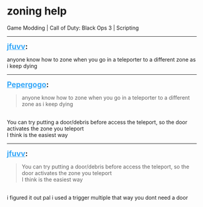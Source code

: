 # zoning help
Game Modding | Call of Duty: Black Ops 3 | Scripting

---
<strong style="font-size: 1.4em;"><span style="text-decoration: underline;text-decoration-color: #34a7f9;"><span style="color:#34a7f9;">jfuvv</span></span>:</strong>

<p>anyone know how to zone when you go in a teleporter to a different zone as i keep dying</p>

---
<strong style="font-size: 1.4em;"><span style="text-decoration: underline;text-decoration-color: #34a7f9;"><span style="color:#34a7f9;">Pepergogo</span></span>:</strong>

<p><blockquote>anyone know how to zone when you go in a teleporter to a different zone as i keep dying<br /></blockquote><br />You can try putting a door/debris before access the teleport, so the door activates the zone you teleport<br />I think is the easiest way</p>

---
<strong style="font-size: 1.4em;"><span style="text-decoration: underline;text-decoration-color: #34a7f9;"><span style="color:#34a7f9;">jfuvv</span></span>:</strong>

<p><blockquote>You can try putting a door/debris before access the teleport, so the door activates the zone you teleport<br />I think is the easiest way<br /></blockquote><br />i figured it out pal i used a trigger multiple that way you dont need a door</p>
